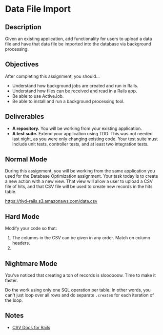 # Data File Import

## Description

Given an existing application, add functionality for users to upload a data file and have that data file be imported into the database via background processing.

## Objectives

After completing this assignment, you should...

* Understand how background jobs are created and run in Rails.
* Understand how files can be received and read in a Rails app.
* Be able to use ActiveJob.
* Be able to install and run a background processing tool.

## Deliverables

* **A repository.** You will be working from your existing application.
* **A test suite.** Extend your application using TDD.  This was not needed last night, as you were only changing existing code.  Your test suite must include unit tests, controller tests, and at least two integration tests.

## Normal Mode

During this assignment, you will be working from the same application you used for the Database Optimization assignment.  Your task today is to create a new action with a new view.  That view will allow a user to upload a CSV file of hits, and that CSV file will be used to create new records in the hits table.

https://tiyd-rails.s3.amazonaws.com/data.csv

## Hard Mode

Modify your code so that:

1. The columns in the CSV can be given in any order.  Match on column headers.
2.

## Nightmare Mode

You've noticed that creating a ton of records is sloooooow.  Time to make it faster.

Do the work using only one SQL operation per table.  In other words, you can't just loop over all rows and do separate `.create`s for each iteration of the loop.

## Notes

* [CSV Docs for Rails](http://ruby-doc.org/stdlib-1.9.3/libdoc/csv/rdoc/CSV.html)
